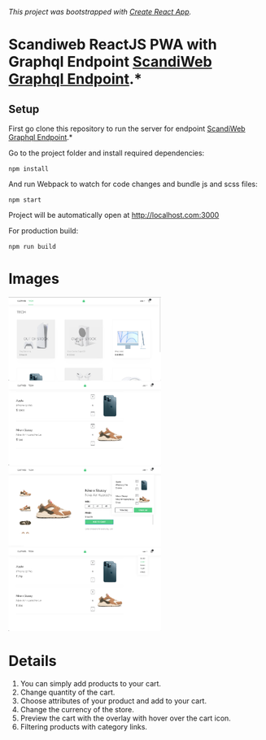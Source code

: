 *This project was bootstrapped with [Create React App](https://github.com/facebook/create-react-app).*
# Scandiweb ReactJS PWA with Graphql Endpoint [ScandiWeb Graphql Endpoint](https://github.com/scandiweb/junior-react-endpoint).*


## Setup

First go clone this repository to run the server for endpoint [ScandiWeb Graphql Endpoint](https://github.com/scandiweb/junior-react-endpoint).*

Go to the project folder and install required dependencies:

```
npm install
```

And run Webpack to watch for code changes and bundle js and scss files:

```
npm start
```

Project will be automatically open at http://localhost.com:3000

For production build:

```
npm run build
```


# Images 

<p float="left">
  <img src="/Docs/pic1.png" width="300" />
  <img src="/Docs/pic2.png" width="300" /> 
  <img src="/Docs/pic3.png" width="300" />
  <img src="/Docs/pic4.png" width="300" />
</p>

# Details

1) You can simply add products to your cart.
2) Change quantity of the cart.
3) Choose attributes of your product and add to your cart.
4) Change the currency of the store.
5) Preview the cart with the overlay with hover over the cart icon.
6) Filtering products with category links.



